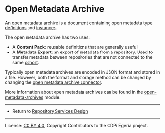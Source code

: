 <!-- SPDX-License-Identifier: CC-BY-4.0 -->
<!-- Copyright Contributors to the ODPi Egeria project. -->

# Open Metadata Archive

An open metadata archive is a document containing open metadata [type definitions](open-metadata-type-definitions.md)
and [instances](open-metadata-instances.md).

The open metadata archive has two uses:

* A **Content Pack**: reusable definitions that are generally useful.
* A **Metadata Export**: an export of metadata from a repository.  Used to transfer metadata
between repositories that are not connected to the same [cohort](open-metadata-repository-cohort.md).

Typically open metadata archives are encoded in JSON format and stored in a file.
However, both the format and storage method can be changed by changing the 
[open metadata archive connector](component-descriptions/connectors/open-metadata-archive-store-connector.md).

More information about open metadata archives can be found in the
[open-metadata-archives](../../../open-metadata-resources/open-metadata-archives) module.

----
* Return to [Repository Services Design](.)

----
License: [CC BY 4.0](https://creativecommons.org/licenses/by/4.0/),
Copyright Contributors to the ODPi Egeria project.